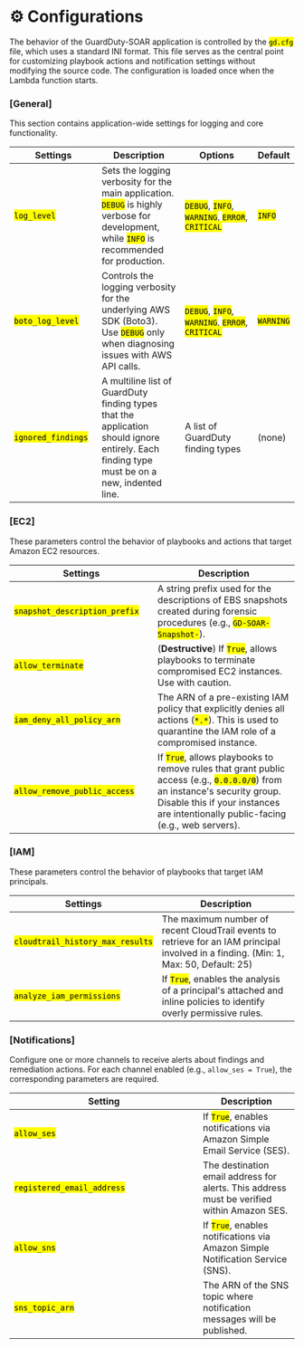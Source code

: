# ⚙️ Configurations

The behavior of the GuardDuty-SOAR application is controlled by the <mark style="color:$primary;">`gd.cfg`</mark> file, which uses a standard INI format. This file serves as the central point for customizing playbook actions and notification settings without modifying the source code. The configuration is loaded once when the Lambda function starts.

### \[General]

This section contains application-wide settings for logging and core functionality.

<table><thead><tr><th width="186">Settings</th><th width="260">Description</th><th width="294">Options</th><th>Default</th></tr></thead><tbody><tr><td><mark style="color:$primary;"><code>log_level</code></mark></td><td>Sets the logging verbosity for the main application. <mark style="color:$primary;"><code>DEBUG</code></mark> is highly verbose for development, while <mark style="color:$primary;"><code>INFO</code></mark> is recommended for production.</td><td><mark style="color:$primary;"><code>DEBUG</code></mark>, <mark style="color:$primary;"><code>INFO</code></mark>, <mark style="color:$primary;"><code>WARNING</code></mark>, <mark style="color:$primary;"><code>ERROR</code></mark>, <mark style="color:$primary;"><code>CRITICAL</code></mark></td><td><mark style="color:$primary;"><code>INFO</code></mark></td></tr><tr><td><mark style="color:$primary;"><code>boto_log_level</code></mark></td><td>Controls the logging verbosity for the underlying AWS SDK (Boto3). Use <mark style="color:$primary;"><code>DEBUG</code></mark> only when diagnosing issues with AWS API calls.</td><td><mark style="color:$primary;"><code>DEBUG</code></mark>, <mark style="color:$primary;"><code>INFO</code></mark>, <mark style="color:$primary;"><code>WARNING</code></mark>, <mark style="color:$primary;"><code>ERROR</code></mark>, <mark style="color:$primary;"><code>CRITICAL</code></mark></td><td><mark style="color:$primary;"><code>WARNING</code></mark></td></tr><tr><td><mark style="color:$primary;"><code>ignored_findings</code></mark></td><td>A multiline list of GuardDuty finding types that the application should ignore entirely. Each finding type must be on a new, indented line.</td><td>A list of GuardDuty finding types</td><td>(none)</td></tr></tbody></table>

### \[EC2]

These parameters control the behavior of playbooks and actions that target Amazon EC2 resources.

<table><thead><tr><th width="269">Settings</th><th width="476">Description</th></tr></thead><tbody><tr><td><mark style="color:$primary;"><code>snapshot_description_prefix</code></mark></td><td>A string prefix used for the descriptions of EBS snapshots created during forensic procedures (e.g., <mark style="color:$primary;"><code>GD-SOAR-Snapshot-</code></mark>).</td></tr><tr><td><mark style="color:$primary;"><code>allow_terminate</code></mark></td><td>(<strong>Destructive</strong>) If <mark style="color:$primary;"><code>True</code></mark>, allows playbooks to terminate compromised EC2 instances. Use with caution.</td></tr><tr><td><mark style="color:$primary;"><code>iam_deny_all_policy_arn</code></mark></td><td>The ARN of a pre-existing IAM policy that explicitly denies all actions (<mark style="color:$primary;"><code>*.*</code></mark>). This is used to quarantine the IAM role of a compromised instance.</td></tr><tr><td><mark style="color:$primary;"><code>allow_remove_public_access</code></mark></td><td>If <mark style="color:$primary;"><code>True</code></mark>, allows playbooks to remove rules that grant public access (e.g., <mark style="color:$primary;"><code>0.0.0.0/0</code></mark>) from an instance's security group. Disable this if your instances are intentionally public-facing (e.g., web servers).</td></tr></tbody></table>

### \[IAM]

These parameters control the behavior of playbooks that target IAM principals.

| Settings                                                              | Description                                                                                                                                             |
| --------------------------------------------------------------------- | ------------------------------------------------------------------------------------------------------------------------------------------------------- |
| <mark style="color:$primary;">`cloudtrail_history_max_results`</mark> | The maximum number of recent CloudTrail events to retrieve for an IAM principal involved in a finding. (Min: 1, Max: 50, Default: 25)                   |
| <mark style="color:$primary;">`analyze_iam_permissions`</mark>        | If <mark style="color:$primary;">`True`</mark>, enables the analysis of a principal's attached and inline policies to identify overly permissive rules. |

### \[Notifications]

Configure one or more channels to receive alerts about findings and remediation actions. For each channel enabled (e.g., `allow_ses = True`), the corresponding parameters are required.

<table><thead><tr><th width="318">Setting</th><th>Description</th></tr></thead><tbody><tr><td><mark style="color:$primary;"><code>allow_ses</code></mark></td><td>If <mark style="color:$primary;"><code>True</code></mark>, enables notifications via Amazon Simple Email Service (SES).</td></tr><tr><td><mark style="color:$primary;"><code>registered_email_address</code></mark></td><td>The destination email address for alerts. This address must be verified within Amazon SES.</td></tr><tr><td><mark style="color:$primary;"><code>allow_sns</code></mark></td><td>If <mark style="color:$primary;"><code>True</code></mark>, enables notifications via Amazon Simple Notification Service (SNS).</td></tr><tr><td><mark style="color:$primary;"><code>sns_topic_arn</code></mark></td><td>The ARN of the SNS topic where notification messages will be published.</td></tr></tbody></table>
